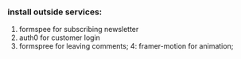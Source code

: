 ### install outside services:

1. formspee for subscribing newsletter
2. auth0 for customer login
3. formspree for leaving comments;
   4: framer-motion for animation;
